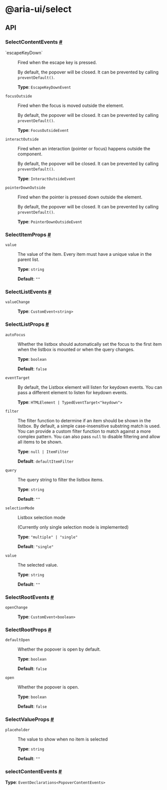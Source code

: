 # @aria-ui/select

## API

### SelectContentEvents <a id="select-content-events" href="#select-content-events">#</a>

<dl>

<dt>
`escapeKeyDown`
</dt>

<dd>

Fired when the escape key is pressed.

By default, the popover will be closed. It can be prevented by calling `preventDefault()`.

**Type**: `EscapeKeyDownEvent`

</dd>

<dt>

`focusOutside`

</dt>

<dd>

Fired when the focus is moved outside the element.

By default, the popover will be closed. It can be prevented by calling `preventDefault()`.

**Type**: `FocusOutsideEvent`

</dd>

<dt>

`interactOutside`

</dt>

<dd>

Fired when an interaction (pointer or focus) happens outside the component.

By default, the popover will be closed. It can be prevented by calling `preventDefault()`.

**Type**: `InteractOutsideEvent`

</dd>

<dt>

`pointerDownOutside`

</dt>

<dd>

Fired when the pointer is pressed down outside the element.

By default, the popover will be closed. It can be prevented by calling `preventDefault()`.

**Type**: `PointerDownOutsideEvent`

</dd>

</dl>

### SelectItemProps <a id="select-item-props" href="#select-item-props">#</a>

<dl>

<dt>

`value`

</dt>

<dd>

The value of the item. Every item must have a unique value in the parent list.

**Type**: `string`

**Default**: `""`

</dd>

</dl>

### SelectListEvents <a id="select-list-events" href="#select-list-events">#</a>

<dl>

<dt>

`valueChange`

</dt>

<dd>

**Type**: `CustomEvent<string>`

</dd>

</dl>

### SelectListProps <a id="select-list-props" href="#select-list-props">#</a>

<dl>

<dt>

`autoFocus`

</dt>

<dd>

Whether the listbox should automatically set the focus to the first item when the listbox is mounted or when the query changes.

**Type**: `boolean`

**Default**: `false`

</dd>

<dt>

`eventTarget`

</dt>

<dd>

By default, the Listbox element will listen for keydown events. You can pass a different element to listen for keydown events.

**Type**: `HTMLElement | TypedEventTarget<"keydown">`

</dd>

<dt>

`filter`

</dt>

<dd>

The filter function to determine if an item should be shown in the listbox. By default, a simple case-insensitive substring match is used. You can provide a custom filter function to match against a more complex pattern. You can also pass `null` to disable filtering and allow all items to be shown.

**Type**: `null | ItemFilter`

**Default**: `defaultItemFilter`

</dd>

<dt>

`query`

</dt>

<dd>

The query string to filter the listbox items.

**Type**: `string`

**Default**: `""`

</dd>

<dt>

`selectionMode`

</dt>

<dd>

Listbox selection mode

(Currently only single selection mode is implemented)

**Type**: `"multiple" | "single"`

**Default**: `"single"`

</dd>

<dt>

`value`

</dt>

<dd>

The selected value.

**Type**: `string`

**Default**: `""`

</dd>

</dl>

### SelectRootEvents <a id="select-root-events" href="#select-root-events">#</a>

<dl>

<dt>

`openChange`

</dt>

<dd>

**Type**: `CustomEvent<boolean>`

</dd>

</dl>

### SelectRootProps <a id="select-root-props" href="#select-root-props">#</a>

<dl>

<dt>

`defaultOpen`

</dt>

<dd>

Whether the popover is open by default.

**Type**: `boolean`

**Default**: `false`

</dd>

<dt>

`open`

</dt>

<dd>

Whether the popover is open.

**Type**: `boolean`

**Default**: `false`

</dd>

</dl>

### SelectValueProps <a id="select-value-props" href="#select-value-props">#</a>

<dl>

<dt>

`placeholder`

</dt>

<dd>

The value to show when no item is selected

**Type**: `string`

**Default**: `""`

</dd>

</dl>

### selectContentEvents <a id="select-content-events-1" href="#select-content-events-1">#</a>

**Type**: `EventDeclarations<PopoverContentEvents>`
